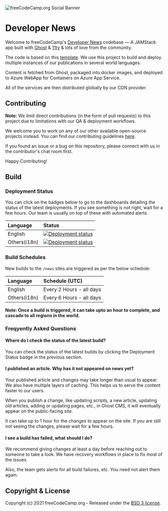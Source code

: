 ![freeCodeCamp.org Social Banner](https://s3.amazonaws.com/freecodecamp/wide-social-banner.png)

# Developer News

Welcome to freeCodeCamp's [Developer News][1] codebase — A JAMStack app built with [Ghost][2] & [11ty][3] & lots of love from the community.

The code is based on this [template][4]. We use this project to build and deploy multiple instances of our publications in several world languages.

Content is fetched from Ghost, packaged into docker images, and deployed to Azure WebApp for Containers on Azure App Service.

All of the services are then distributed globally by our CDN provider.

## Contributing

**Note:** We limit direct contributions (in the form of pull requests) to this project due to limitations with our QA & deployment workflows.

We welcome you to work on any of our other available open-source projects instead. You can find our contributing guidelines [here][5].

If you found an issue or a bug on this repository, please connect with us in the contributor's chat room first.

Happy Contributing!

## Build

### Deployment Status

You can click on the badges below to go to the dashboards detailing the status of the latest deployments. If you see something is not right, wait for a few hours. Our team is usually on top of these with automated alerts.

| Language     | Status                       |
| :----------- | :--------------------------- |
| English      | [![Deployment status][6]][7] |
| Others(i18n) | [![Deployment status][8]][9] |

### Build Schedules

New builds to the `/news` sites are triggered as per the below schedule:

| Language     | Schedule (UTC)           |
| :----------- | :----------------------- |
| English      | Every 2 Hours - all days |
| Others(i18n) | Every 6 Hours - all days |

**Note: Once a build is triggered, it can take upto an hour to complete, and cascade to all regions in the world.**

### Freqyently Asked Questions

#### Where do I check the status of the latest build?

You can check the status of the latest builds by clicking the Deployment Status badge in the previous section.

#### I published an article. Why has it not appeared on news yet?

Your published article and changes may take longer than usual to appear. We also have multiple layers of caching. This helps us to serve the content faster to our users.

When you publish a change, like updating scripts, a new article, updating old articles, adding or updating pages, etc., in Ghost CMS, it will eventually appear on the public-facing site.

It can take up to 1 hour for the changes to appear on the site. If you are still not seeing the changes, please wait for a few hours.

#### I see a build has failed, what should I do?

We recommend giving changes at least a day before reaching out to someone to take a look. We have recovery workflows in place to fix most of the issues.

Also, the team gets alerts for all build failures, etc. You need not alert them again.

## Copyright & License

Copyright (c) 2021 freeCodeCamp.org - Released under the
[BSD 3 license](LICENSE.md).

[1]: https://www.freecodecamp.org/news
[2]: https://ghost.org/
[3]: https://www.11ty.io/
[4]: https://github.com/TryGhost/eleventy-starter-ghost
[5]: https://contribute.freecodecamp.org/#/
[6]: https://dev.azure.com/freeCodeCamp-org/news/_apis/build/status/build-deploy-eng
[7]: https://dev.azure.com/freeCodeCamp-org/news/_build/latest?definitionId=31
[8]: https://github.com/freeCodeCamp/news/actions/workflows/deploy-i18n.yml/badge.svg
[9]: https://github.com/freeCodeCamp/news/actions/workflows/deploy-i18n.yml
